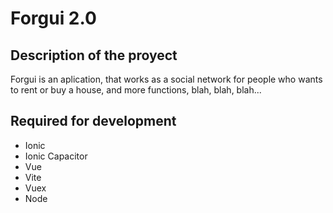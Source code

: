 # Forgui 2.0

## Description of the proyect
Forgui is an aplication, that works as a social network for people who wants to rent or buy a house, and more functions, blah, blah, blah...

## Required for development

- Ionic
- Ionic Capacitor
- Vue
- Vite
- Vuex
- Node